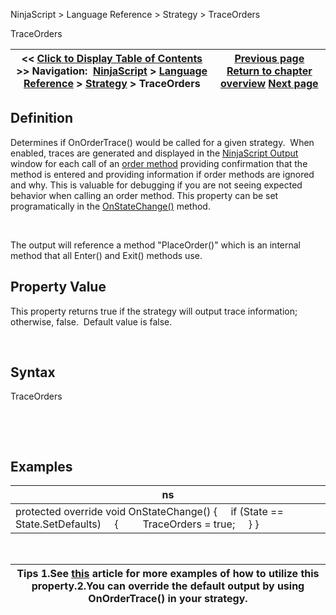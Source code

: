 ﻿


NinjaScript \> Language Reference \> Strategy \> TraceOrders






















TraceOrders







| \<\< [Click to Display Table of Contents](traceorders.md) \>\> **Navigation:**     [NinjaScript](ninjascript.md) \> [Language Reference](language_reference_wip.md) \> [Strategy](strategy.md) \> TraceOrders | [Previous page](timeinforce.md) [Return to chapter overview](strategy.md) [Next page](trade.md) |
| --- | --- |











## Definition


Determines if OnOrderTrace() would be called for a given strategy.  When enabled, traces are generated and displayed in the [NinjaScript Output](output.md) window for each call of an [order method](order_methods.md) providing confirmation that the method is entered and providing information if order methods are ignored and why. This is valuable for debugging if you are not seeing expected behavior when calling an order method. This property can be set programatically in the [OnStateChange()](onstatechange.md) method.


   

The output will reference a method "PlaceOrder()" which is an internal method that all Enter() and Exit() methods use.


## 


## Property Value


This property returns true if the strategy will output trace information; otherwise, false.  Default value is false.


 


## Syntax


TraceOrders


 


 


## 


## Examples




| ns |
| --- |
| protected override void OnStateChange() {      if (State \=\= State.SetDefaults)      {          TraceOrders \= true;      } } |



 




| Tips 1\.See [this](traceorders2.md) article for more examples of how to utilize this property.2\.You can override the default output by using OnOrderTrace() in your strategy. |
| --- |









